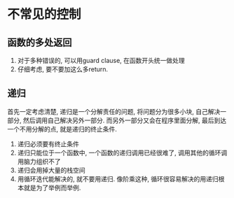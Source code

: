 # 不常见的控制

## 函数的多处返回

1. 对于多种错误的, 可以用guard clause, 在函数开头统一做处理
1. 仔细考虑, 要不要加这么多return.

## 递归

首先一定考虑清楚, 递归是一个分解责任的问题, 将问题分为很多小块, 自己解决一部分, 然后调用自己解决另外一部分. 而另外一部分又会在程序里面分解, 最后到达一个不用分解的点, 就是递归的终止条件.

1. 递归必须要有终止条件
1. 递归只能位于一个函数中, 一个函数的递归调用已经很难了, 调用其他的循环调用脑力组织不了
1. 递归会用掉大量的栈空间
1. 用循环迭代能解决的, 就不要用递归. 像阶乘这种, 循环很容易解决的用递归根本就是为了举例而举例.
